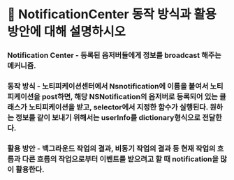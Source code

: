 # 🍎 NotificationCenter 동작 방식과 활용 방안에 대해 설명하시오





### Notification Center - 등록된 옵저버들에게 정보를 broadcast 해주는 메커니즘.



### 동작 방식 - 노티피케이션센터에서 Nsnotification에 이름을 붙여서 노티피케이션을 post하면, 해당 NSNotification의 옵저버로 등록되어 있는 클래스가 노티피케이션을 받고, selector에서 지정한 함수가 실행된다. 원하는 정보를 같이 보내기 위해서는 userInfo를 dictionary형식으로 전달한다.



### 활용 방안 - 백그라운드 작업의 결과, 비동기 작업의 결과 등 현재 작업의 흐름과 다른 흐름의 작업으로부터 이벤트를 받으려고 할 때 notification을 많이 활용한다.